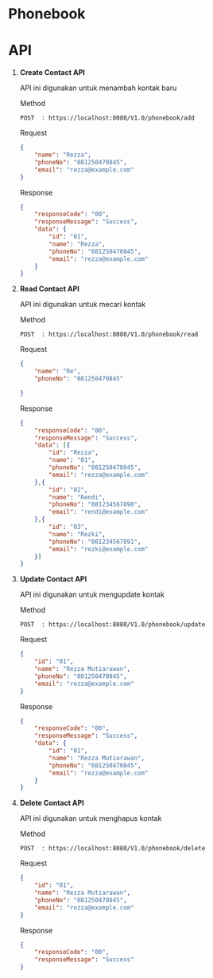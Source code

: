 # Phonebook


# API
1. **Create Contact API**

    API ini digunakan untuk menambah kontak baru

    Method
    ```api
    POST  : https://localhost:8080/V1.0/phonebook/add
    ```
    
    Request
    ```json
    {
        "name": "Rezza",
        "phoneNo": "081250470845",
        "email": "rezza@example.com"
    }
    ```

     Response
    ```json
    {
        "responseCode": "00",
        "responseMessage": "Success",
        "data": {
            "id": "01",
            "name": "Rezza",
            "phoneNo": "081250470845",
            "email": "rezza@example.com"
        }
    }
    ```
2. **Read Contact API**

    API ini digunakan untuk mecari kontak

    Method
    ```api
    POST  : https://localhost:8080/V1.0/phonebook/read
    ```
    
    Request
    ```json
    {
        "name": "Re",
        "phoneNo": "081250470845"

    }
    ```

    Response
    ```json
    {
        "responseCode": "00",
        "responseMessage": "Success",
        "data": [{
            "id": "Rezza",
            "name": "01",
            "phoneNo": "081250470845",
            "email": "rezza@example.com"
        },{
            "id": "02",
            "name": "Rendi",
            "phoneNo": "081234567890",
            "email": "rendi@example.com"
        },{
            "id": "03",
            "name": "Rezki",
            "phoneNo": "081234567891",
            "email": "rezki@example.com"
        }]
    }
    ```

3. **Update Contact API**

    API ini digunakan untuk mengupdate kontak

    Method
    ```api
    POST  : https://localhost:8080/V1.0/phonebook/update
    ```
    
    Request
    ```json
    {
        "id": "01",
        "name": "Rezza Mutiarawan",
        "phoneNo": "081250470845",
        "email": "rezza@example.com"
    }
    ```

     Response
    ```json
    {
        "responseCode": "00",
        "responseMessage": "Success",
        "data": {
            "id": "01",
            "name": "Rezza Mutiarawan",
            "phoneNo": "081250470845",
            "email": "rezza@example.com"
        }
    }
    ```
4. **Delete Contact API**

    API ini digunakan untuk menghapus kontak

    Method
    ```api
    POST  : https://localhost:8080/V1.0/phonebook/delete
    ```
    
    Request
    ```json
    {
        "id": "01",
        "name": "Rezza Mutiarawan",
        "phoneNo": "081250470845",
        "email": "rezza@example.com"
    }
    ```

     Response
    ```json
    {
        "responseCode": "00",
        "responseMessage": "Success"
    }
    ```